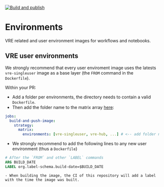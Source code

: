 [![Build and publish](https://github.com/vre-hub/environments/actions/workflows/env-build.yaml/badge.svg?branch=main)](https://github.com/vre-hub/environments/actions/workflows/env-build.yaml)

# Environments

VRE related and user environment images for workflows and notebooks.

## VRE user environments

We strongly recommend that every user enviroment image uses the latests `vre-singleuser` image as a base layer (the `FROM` command in the `Dockerfile`).

Within your PR: 
 - Add a folder per environments, the directory needs to contain a valid `Dockerfile`. 
 - Then add the folder name to the matrix array [here](https://github.com/vre-hub/environments/blob/main/.github/workflows/env-build.yaml):


```yaml
jobs:
  build-and-push-image:
    strategy:
      matrix:
        environments: [vre-singleuser, vre-hub, ...] # <-- add folder name here
```

 - We strongly recommend to add the following lines to any new user environment (thus a `Dockerfile`)
 
```Dockerfile
# After the `FROM` and other `LABEL` commands
ARG BUILD_DATE
LABEL org.label-schema.build-date=$BUILD_DATE
```
    - When building the image, the CI of this repository will add a label with the time the image was built.


